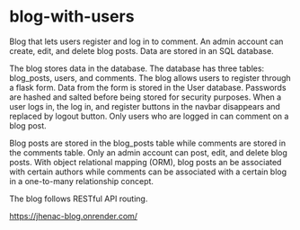 # blog-with-users
Blog that lets users register and log in to comment. An admin account can create, edit, and delete blog posts. Data are stored in an SQL database.

The blog stores data in the database. The database has three tables: blog_posts, users, and comments. The blog allows users to register through a flask form.
Data from the form is stored in the User database. Passwords are hashed and salted before being stored for security purposes. When a user logs in, the log in, and 
register buttons in the navbar disappears and replaced by logout button. Only users who are logged in can comment on a blog post. 

Blog posts are stored in the blog_posts table while comments are stored in the comments table. Only an admin account can post, edit, and delete blog posts.
With object relational mapping (ORM), blog posts an be associated with certain authors while comments can be associated with a certain blog in a one-to-many
relationship concept.

The blog follows RESTful API routing.

https://jhenac-blog.onrender.com/
